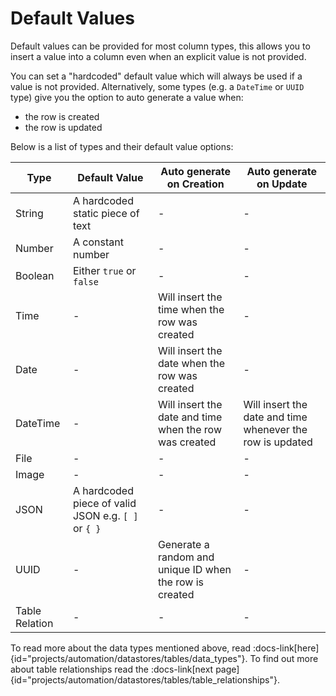 # Default Values

Default values can be provided for most column types, this allows you to insert a value into a column even when an explicit value is not provided.

You can set a "hardcoded" default value which will always be used if a value is not provided.
Alternatively, some types (e.g. a `DateTime` or `UUID` type) give you the option to auto generate a value when:
- the row is created
- the row is updated

Below is a list of types and their default value options:

| Type | Default Value | Auto generate on Creation | Auto generate on Update |
| --- | ---- | --- | --- |
| String | A hardcoded static piece of text | - | - |
| Number | A constant number | - | - |
| Boolean | Either `true` or `false` | - | - |
| Time |  - | Will insert the time when the row was created | - |
| Date |  - | Will insert the date when the row was created | - |
| DateTime |  - | Will insert the date and time when the row was created | Will insert the date and time whenever the row is updated |
| File |  - | - | - |
| Image |  - | - | - |
| JSON | A hardcoded piece of valid JSON e.g. `[ ]` or `{ }` | - | - |
| UUID | - | Generate a random and unique ID when the row is created | - |
| Table Relation | - | - | - |

To read more about the data types mentioned above, read :docs-link[here]{id="projects/automation/datastores/tables/data_types"}. To find out more about table relationships read the :docs-link[next page]{id="projects/automation/datastores/tables/table_relationships"}.
